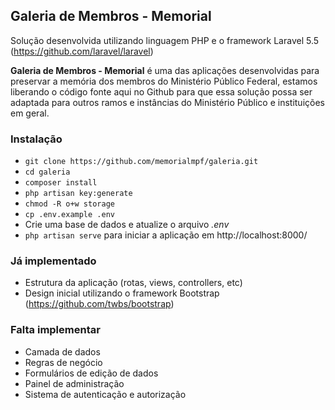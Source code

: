 ## Galeria de Membros - Memorial ##

Solução desenvolvida utilizando linguagem PHP e o framework Laravel 5.5 (https://github.com/laravel/laravel)

**Galeria de Membros - Memorial** é uma das aplicações desenvolvidas para preservar a memória dos membros do Ministério Público Federal, estamos liberando o código fonte aqui no Github para que essa solução possa ser adaptada para outros ramos e instâncias do Ministério Público e instituições em geral.

### Instalação ###

* `git clone https://github.com/memorialmpf/galeria.git`
* `cd galeria`
* `composer install`
* `php artisan key:generate`
* `chmod -R o+w storage`
* `cp .env.example .env`
* Crie uma base de dados e atualize o arquivo *.env*
* `php artisan serve` para iniciar a aplicação em  http://localhost:8000/

### Já implementado ###

* Estrutura da aplicação (rotas, views, controllers, etc)
* Design inicial utilizando o framework Bootstrap (https://github.com/twbs/bootstrap)

### Falta implementar ###

* Camada de dados
* Regras de negócio
* Formulários de edição de dados
* Painel de administração
* Sistema de autenticação e autorização
 
